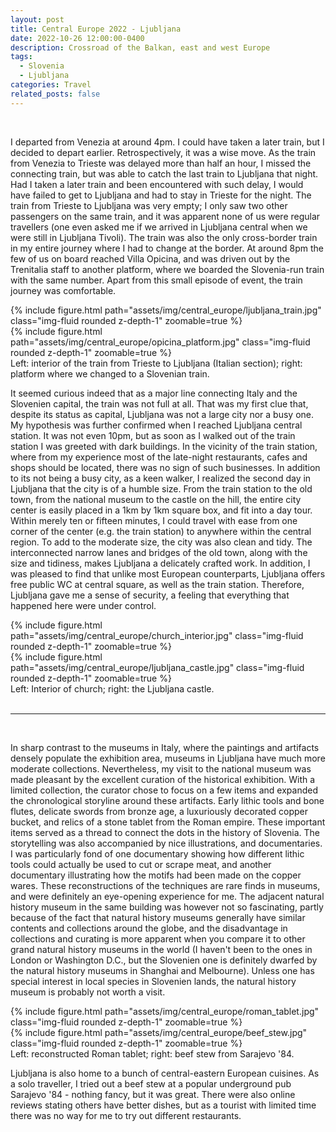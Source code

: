 ```yaml
---
layout: post
title: Central Europe 2022 - Ljubljana
date: 2022-10-26 12:00:00-0400
description: Crossroad of the Balkan, east and west Europe
tags: 
  - Slovenia
  - Ljubljana
categories: Travel
related_posts: false
---
```


<br />

I departed from Venezia at around 4pm. I could have taken a later train, but I decided to depart earlier. Retrospectively, it was a wise move. As the train from Venezia to Trieste was delayed more than half an hour, I missed the connecting train, but was able to catch the last train to Ljubljana that night. Had I taken a later train and been encountered with such delay, I would have failed to get to Ljubljana and had to stay in Trieste for the night. The train from Trieste to Ljubljana was very empty; I only saw two other passengers on the same train, and it was apparent none of us were regular travellers (one even asked me if we arrived in Ljubljana central when we were still in Ljubljana Tivoli). The train was also the only cross-border train in my entire journey where I had to change at the border. At around 8pm the few of us on board reached Villa Opicina, and was driven out by the Trenitalia staff to another platform, where we boarded the Slovenia-run train with the same number. Apart from this small episode of event, the train journey was comfortable.

<div class="row justify-content-center">
    <div class="col-sm-6">
	{% include figure.html path="assets/img/central_europe/ljubljana_train.jpg" class="img-fluid rounded z-depth-1" zoomable=true %}
    </div>
    <div class="col-sm-6">
        {% include figure.html path="assets/img/central_europe/opicina_platform.jpg" class="img-fluid rounded z-depth-1" zoomable=true %}
    </div>
</div>
<div class="caption">
    Left: interior of the train from Trieste to Ljubljana (Italian section); right: platform where we changed to a Slovenian train.
</div>

It seemed curious indeed that as a major line connecting Italy and the Slovenien capital, the train was not full at all. That was my first clue that, despite its status as capital, Ljubljana was not a large city nor a busy one. My hypothesis was further confirmed when I reached Ljubljana central station. It was not even 10pm, but as soon as I walked out of the train station I was greeted with dark buildings. In the vicinity of the train station, where from my experience most of the late-night restaurants, cafes and shops should be located, there was no sign of such businesses. In addition to its not being a busy city, as a keen walker, I realized the second day in Ljubljana that the city is of a humble size. From the train station to the old town, from the national museum to the castle on the hill, the entire city center is easily placed in a 1km by 1km square box, and fit into a day tour. Within merely ten or fifteen minutes, I could travel with ease from one corner of the center (e.g. the train station) to anywhere within the central region. To add to the moderate size, the city was also clean and tidy. The interconnected narrow lanes and bridges of the old town, along with the size and tidiness, makes Ljubljana a delicately crafted work. In addition, I was pleased to find that unlike most European counterparts, Ljubljana offers free public WC at central square, as well as the train station. Therefore, Ljubljana gave me a sense of security, a feeling that everything that happened here were under control.

<div class="row justify-content-center">
    <div class="col-sm-4">
	{% include figure.html path="assets/img/central_europe/church_interior.jpg" class="img-fluid rounded z-depth-1" zoomable=true %}
    </div>
    <div class="col-sm-7">
        {% include figure.html path="assets/img/central_europe/ljubljana_castle.jpg" class="img-fluid rounded z-depth-1" zoomable=true %}
    </div>
</div>
<div class="caption">
    Left: Interior of church; right: the Ljubljana castle.
</div>

<br />

---

<br />

In sharp contrast to the museums in Italy, where the paintings and artifacts densely populate the exhibition area, museums in Ljubljana have much more moderate collections. Nevertheless, my visit to the national museum was made pleasant by the excellent curation of the historical exhibition. With a limited collection, the curator chose to focus on a few items and expanded the chronological storyline around these artifacts. Early lithic tools and bone flutes, delicate swords from bronze age, a luxuriously decorated copper bucket, and relics of a stone tablet from the Roman empire. These important items served as a thread to connect the dots in the history of Slovenia. The storytelling was also accompanied by nice illustrations, and documentaries. I was particularly fond of one documentary showing how different lithic tools could actually be used to cut or scrape meat, and another documentary illustrating how the motifs had been made on the copper wares. These reconstructions of the techniques are rare finds in museums, and were definitely an eye-opening experience for me. The adjacent natural history museum in the same building was however not so fascinating, partly because of the fact that natural history museums generally have similar contents and collections around the globe, and the disadvantage in collections and curating is more apparent when you compare it to other grand natural history museums in the world (I haven't been to the ones in London or Washington D.C., but the Slovenien one is definitely dwarfed by the natural history museums in Shanghai and Melbourne). Unless one has special interest in local species in Slovenien lands, the natural history museum is probably not worth a visit.

<div class="row justify-content-center">
    <div class="col-sm-6">
	{% include figure.html path="assets/img/central_europe/roman_tablet.jpg" class="img-fluid rounded z-depth-1" zoomable=true %}
    </div>
    <div class="col-sm-6">
        {% include figure.html path="assets/img/central_europe/beef_stew.jpg" class="img-fluid rounded z-depth-1" zoomable=true %}
    </div>
</div>
<div class="caption">
    Left: reconstructed Roman tablet; right: beef stew from Sarajevo '84.
</div>

Ljubljana is also home to a bunch of central-eastern European cuisines. As a solo traveller, I tried out a beef stew at a popular underground pub Sarajevo '84 - nothing fancy, but it was great. There were also online reviews stating others have better dishes, but as a tourist with limited time there was no way for me to try out different restaurants.


